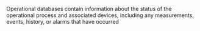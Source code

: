 Operational databases contain information about the status of the operational process and associated devices, including any measurements, events, history, or alarms that have occurred